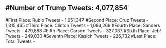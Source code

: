#Number of Trump Tweets: 4,077,854
---
#First Place: Rubio Tweets - 1,651,347
#Second Place: Cruz Tweets - 1,315,465
#Third Place: Clinton Tweets - 1,093,269
#Fourth Place: Sanders Tweets - 479,888
#Fifth Place: Carson Tweets - 327,037
#Sixth Place: Jeb! Tweets - 249,030
#Seventh Place: Kasich Tweets - 226,732
#Last Place: Total Tweets -  
